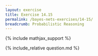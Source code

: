 ```yaml
---
layout: exercise
title: Exercise 14.15
permalink: /bayes-nets-exercises/14-15/
breadcrumb: Probabilistic Reasoning
---
```


{% include mathjax_support %}

<div><i class="arrow-up loader" data-chapter="bayes-nets-exercises" data-exercise="ex_15" data-rating="0"></i></div>
{% include_relative question.md %}
